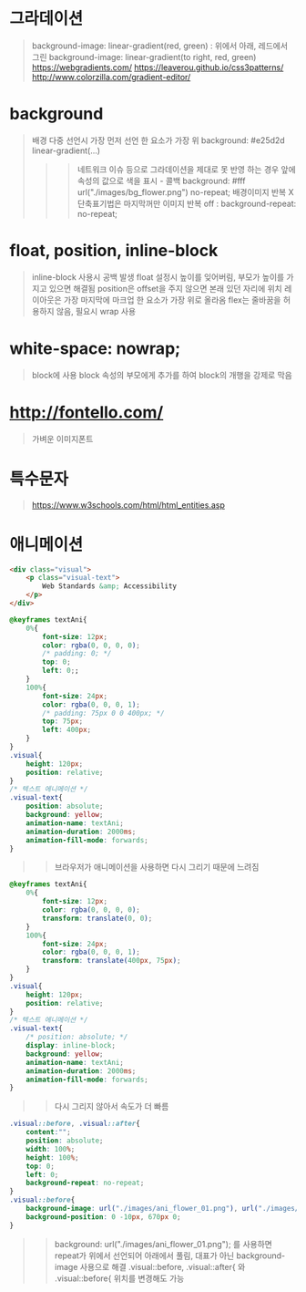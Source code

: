 # 그라데이션
> background-image: linear-gradient(red, green) : 위에서 아래, 레드에서 그린
> background-image: linear-gradient(to right, red, green)
> https://webgradients.com/
> https://leaverou.github.io/css3patterns/
> http://www.colorzilla.com/gradient-editor/

# background
> 배경 다중 선언시 가장 먼저 선언 한 요소가 가장 위
> background: #e25d2d linear-gradient(...)
> > > 네트워크 이슈 등으로 그라데이션을 제대로 못 반영 하는 경우 앞에 속성의 값으로 색을 표시 - 콜백
> background: #fff url("./images/bg_flower.png") no-repeat;
> > > 배경이미지 반복 X
> > > 단축표기법은 마지막꺼만
> > > 이미지 반복 off : background-repeat: no-repeat;

# float, position, inline-block
> inline-block 사용시 공백 발생
> float 설정시 높이를 잊어버림, 부모가 높이를 가지고 있으면 해결됨
> position은 offset을 주지 않으면 본래 있던 자리에 위치
> 레이아웃은 가장 마지막에 마크업 한 요소가 가장 위로 올라옴
> flex는 줄바꿈을 허용하지 않음, 필요시 wrap 사용

# white-space: nowrap;    
> block에 사용
> block 속성의 부모에게 추가를 하여 block의 개행을 강제로 막음

# http://fontello.com/
> 가벼운 이미지폰트

# 특수문자
> https://www.w3schools.com/html/html_entities.asp

# 애니메이션
```html
<div class="visual">
    <p class="visual-text">
        Web Standards &amp; Accessibility
    </p>
</div>
```

```css
@keyframes textAni{
    0%{
        font-size: 12px;
        color: rgba(0, 0, 0, 0);
        /* padding: 0; */
        top: 0;
        left: 0;;
    }
    100%{
        font-size: 24px;
        color: rgba(0, 0, 0, 1);
        /* padding: 75px 0 0 400px; */
        top: 75px;
        left: 400px;
    }
}
.visual{    
    height: 120px;      
    position: relative;
}
/* 텍스트 에니메이션 */
.visual-text{
    position: absolute;
    background: yellow;
    animation-name: textAni;
    animation-duration: 2000ms;
    animation-fill-mode: forwards;
}
```
> >  브라우저가 애니메이션을 사용하면 다시 그리기 때문에 느려짐
```css
@keyframes textAni{
    0%{
        font-size: 12px;
        color: rgba(0, 0, 0, 0);
        transform: translate(0, 0);
    }
    100%{
        font-size: 24px;
        color: rgba(0, 0, 0, 1);
        transform: translate(400px, 75px);
    }
}
.visual{    
    height: 120px;      
    position: relative;
}
/* 텍스트 에니메이션 */
.visual-text{
    /* position: absolute; */
    display: inline-block;
    background: yellow;
    animation-name: textAni;
    animation-duration: 2000ms;
    animation-fill-mode: forwards;
}
```
> > 다시 그리지 않아서 속도가 더 빠름

```css
.visual::before, .visual::after{
    content:"";
    position: absolute;
    width: 100%;
    height: 100%;
    top: 0;
    left: 0;
    background-repeat: no-repeat;
}
.visual::before{
    background-image: url("./images/ani_flower_01.png"), url("./images/ani_flower_02.png");
    background-position: 0 -10px, 670px 0;    
}
```
> > background: url("./images/ani_flower_01.png"); 를 사용하면 repeat가 위에서 선언되어 아래에서 풀림, 대표가 아닌 background-image 사용으로 해결
> > .visual::before, .visual::after{ 와 .visual::before{ 위치를 변경해도 가능
